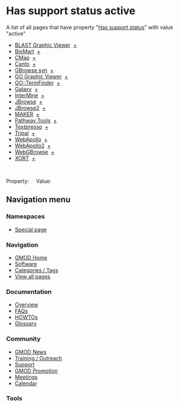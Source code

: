 



<span id="top"></span>




# <span dir="auto">Has support status active</span>






A list of all pages that have property "[Has support
status](/wiki/Property%3AHas_support_status "Property:Has support status")"
with value "active"  

- [BLAST Graphic
  Viewer](/wiki/BLAST_Graphic_Viewer "BLAST Graphic Viewer")  <span class="smwbrowse">[+](/wiki/Special%253ABrowse/BLAST-20Graphic-20Viewer "Special%253ABrowse/BLAST-20Graphic-20Viewer")</span>
- [BioMart](/wiki/BioMart "BioMart")  <span class="smwbrowse">[+](/wiki/Special%253ABrowse/BioMart "Special%253ABrowse/BioMart")</span>
- [CMap](/wiki/CMap "CMap")  <span class="smwbrowse">[+](/wiki/Special%253ABrowse/CMap "Special%253ABrowse/CMap")</span>
- [Canto](/wiki/Canto "Canto")  <span class="smwbrowse">[+](/wiki/Special%253ABrowse/Canto "Special%253ABrowse/Canto")</span>
- [GBrowse
  syn](/wiki/GBrowse_syn "GBrowse syn")  <span class="smwbrowse">[+](/wiki/Special%253ABrowse/GBrowse-20syn "Special%253ABrowse/GBrowse-20syn")</span>
- [GO Graphic
  Viewer](/wiki/GO_Graphic_Viewer "GO Graphic Viewer")  <span class="smwbrowse">[+](/wiki/Special%253ABrowse/GO-20Graphic-20Viewer "Special%253ABrowse/GO-20Graphic-20Viewer")</span>
- [GO::TermFinder](/wiki/GO::TermFinder "GO::TermFinder")  <span class="smwbrowse">[+](/wiki/Special%253ABrowse/GO%3A%3ATermFinder "Special%253ABrowse/GO%3A%3ATermFinder")</span>
- [Galaxy](/wiki/Galaxy "Galaxy")  <span class="smwbrowse">[+](/wiki/Special%253ABrowse/Galaxy "Special%253ABrowse/Galaxy")</span>
- [InterMine](/wiki/InterMine "InterMine")  <span class="smwbrowse">[+](/wiki/Special%253ABrowse/InterMine "Special%253ABrowse/InterMine")</span>
- [JBrowse](/wiki/JBrowse "JBrowse")  <span class="smwbrowse">[+](/wiki/Special%253ABrowse/JBrowse "Special%253ABrowse/JBrowse")</span>
- [JBrowse2](/wiki/JBrowse2 "JBrowse2")  <span class="smwbrowse">[+](/wiki/Special%253ABrowse/JBrowse2 "Special%253ABrowse/JBrowse2")</span>
- [MAKER](/wiki/MAKER "MAKER")  <span class="smwbrowse">[+](/wiki/Special%253ABrowse/MAKER "Special%253ABrowse/MAKER")</span>
- [Pathway
  Tools](/wiki/Pathway_Tools "Pathway Tools")  <span class="smwbrowse">[+](/wiki/Special%253ABrowse/Pathway-20Tools "Special%253ABrowse/Pathway-20Tools")</span>
- [Textpresso](/wiki/Textpresso "Textpresso")  <span class="smwbrowse">[+](/wiki/Special%253ABrowse/Textpresso "Special%253ABrowse/Textpresso")</span>
- [Tripal](/wiki/Tripal "Tripal")  <span class="smwbrowse">[+](/wiki/Special%253ABrowse/Tripal "Special%253ABrowse/Tripal")</span>
- [WebApollo](/wiki/WebApollo "WebApollo")  <span class="smwbrowse">[+](/wiki/Special%253ABrowse/WebApollo "Special%253ABrowse/WebApollo")</span>
- [WebApollo2](/wiki/WebApollo2 "WebApollo2")  <span class="smwbrowse">[+](/wiki/Special%253ABrowse/WebApollo2 "Special%253ABrowse/WebApollo2")</span>
- [WebGBrowse](/wiki/WebGBrowse "WebGBrowse")  <span class="smwbrowse">[+](/wiki/Special%253ABrowse/WebGBrowse "Special%253ABrowse/WebGBrowse")</span>
- [XORT](/wiki/XORT "XORT")  <span class="smwbrowse">[+](/wiki/Special%253ABrowse/XORT "Special%253ABrowse/XORT")</span>

 

Property:     Value:








## Navigation menu



### Namespaces

- <span id="ca-nstab-special">[Special
  page](/wiki/Special%3ASearchByProperty/Has-20support-20status/active "This is a special page, you cannot edit the page itself")</span>






### Navigation



- <span id="n-GMOD-Home">[GMOD Home](/wiki/Main_Page)</span>
- <span id="n-Software">[Software](/wiki/GMOD_Components)</span>
- <span id="n-Categories-.2F-Tags">[Categories /
  Tags](/wiki/Categories)</span>
- <span id="n-View-all-pages">[View all
  pages](/wiki/Special:AllPages)</span>




### Documentation



- <span id="n-Overview">[Overview](/wiki/Overview)</span>
- <span id="n-FAQs">[FAQs](/wiki/Category%3AFAQ)</span>
- <span id="n-HOWTOs">[HOWTOs](/wiki/Category%3AHOWTO)</span>
- <span id="n-Glossary">[Glossary](/wiki/Glossary)</span>




### Community



- <span id="n-GMOD-News">[GMOD News](/wiki/GMOD_News)</span>
- <span id="n-Training-.2F-Outreach">[Training /
  Outreach](/wiki/Training_and_Outreach)</span>
- <span id="n-Support">[Support](/wiki/Support)</span>
- <span id="n-GMOD-Promotion">[GMOD
  Promotion](/wiki/GMOD_Promotion)</span>
- <span id="n-Meetings">[Meetings](/wiki/Meetings)</span>
- <span id="n-Calendar">[Calendar](/wiki/Calendar)</span>




### Tools












<!-- -->




